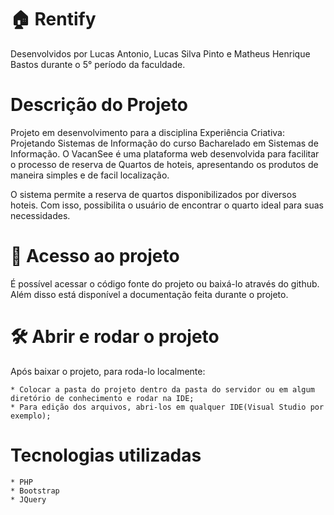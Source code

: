 # 🏠 Rentify 

Desenvolvidos por Lucas Antonio, Lucas Silva Pinto e Matheus Henrique Bastos durante o 5° período da faculdade.

# Descrição do Projeto

Projeto em desenvolvimento para a disciplina Experiência Criativa: Projetando Sistemas de Informação do curso Bacharelado em Sistemas de Informação. O VacanSee é uma plataforma web desenvolvida para facilitar o processo de reserva de Quartos de hoteis, apresentando os produtos de maneira simples e de facil localização.

O sistema permite a reserva de quartos disponibilizados por diversos hoteis. Com isso, possibilita o usuário de encontrar o quarto ideal para suas necessidades.

# 📁 Acesso ao projeto

É possível acessar o código fonte do projeto ou baixá-lo através do github. Além disso está disponível a documentação feita durante o projeto.

# 🛠️ Abrir e rodar o projeto

Após baixar o projeto, para roda-lo localmente:

    * Colocar a pasta do projeto dentro da pasta do servidor ou em algum diretório de conhecimento e rodar na IDE;
    * Para edição dos arquivos, abri-los em qualquer IDE(Visual Studio por exemplo);
    
# Tecnologias utilizadas

    * PHP
    * Bootstrap
    * JQuery
